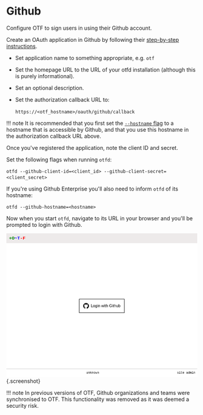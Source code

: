 # Github

Configure OTF to sign users in using their Github account.

Create an OAuth application in Github by following their [step-by-step instructions](https://docs.github.com/en/developers/apps/building-oauth-apps/creating-an-oauth-app).

* Set application name to something appropriate, e.g. `otf`
* Set the homepage URL to the URL of your otfd installation (although this is purely informational).
* Set an optional description.
* Set the authorization callback URL to:

    `https://<otf_hostname>/oauth/github/callback`

!!! note
    It is recommended that you first set the [`--hostname` flag](../../../config/flags/#-hostname) to a hostname that is accessible by Github, and that you use this hostname in the authorization callback URL above.

Once you've registered the application, note the client ID and secret.

Set the following flags when running `otfd`:

```
otfd --github-client-id=<client_id> --github-client-secret=<client_secret>
```

If you're using Github Enterprise you'll also need to inform `otfd` of its hostname:

```
otfd --github-hostname=<hostname>
```

Now when you start `otfd`, navigate to its URL in your browser and you'll be prompted to login with Github.

![github login button](../../images/github_login_button.png){.screenshot}

!!! note
    In previous versions of OTF, Github organizations and teams were synchronised to OTF. This functionality was removed as it was deemed a security risk.

